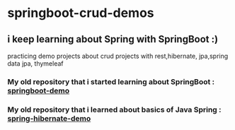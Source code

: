 # springboot-crud-demos
## i keep learning about Spring with SpringBoot :)
practicing demo projects about crud projects with rest,hibernate, jpa,spring data jpa, thymeleaf

### My old repository that i started learning about SpringBoot : <a href="https://github.com/kmlisler/springboot-demo " target="_blank"> springboot-demo </a>

### My old repository that i learned about basics of Java Spring : <a href="https://github.com/kmlisler/spring-hibernate-demo" target="_blank"> spring-hibernate-demo </a>
